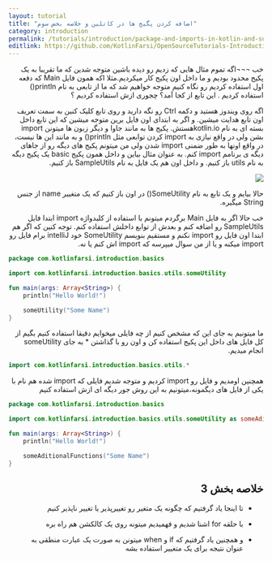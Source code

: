 ```yaml
---
layout: tutorial
title: "اضافه کردن پگیج ها در کاتلین و خلاصه بخض سوم"
category: introduction
permalink: /tutorials/introduction/package-and-imports-in-kotlin-and-summary-of-kotlin-basic/
editlink: https://github.com/KotlinFarsi/OpenSourceTutorials-Introduction/edit/master/src/package-and-imports-in-kotlin-and-summary-of-kotlin-basic/README.md
---
```



<div dir="rtl" markdown="1">



خب ¬¬¬اگه تموم مثال هایی که زدیم رو دیده باشین متوجه شدین که ما تقریبا به یک پکیج محدود بودیم و ما داخل اون پکیج کار میکردیم.مثلا اکه همون فایل Main که دفعه اول استفاده کردیم رو نگاه کنیم متوجه خواهیم شد که ما از تابعی به نام println() استفاده کردیم . این تابع از کجا آمد؟ چجوری ازش استفاده کردیم ؟

اگه روی ویندوز هستید و دکمه Ctrl رو نگه دارید و روی تابع کلیک کنین به سمت تعریف اون تابع هدایت میشین. و اگر به ابتدای اون فایل برین متوجه میشین که این تابع داخل بسته ای به نام kotlin.ioهستش. پکیج ها به مانند جاوا و دیگر زبون ها میتونن import بشن ولی در واقع نیازی به import کردن توابعی مثل println() و به مانند این ها نیست، در واقع اونها به طور ضمنی import شدن ولی من میتونم پکیج های دیگه رو از جاهای دیگه ی برنامم import کنم. به عنوان مثال بیاین و داخل همون پکیج basic یک پکیج دیگه به نام utils باز کنیم. و داخل اون هم یک فایل به نام SampleUtils باز کنیم.

<p style="width: calc(100% + 60px);">
<img src="/assets/img/introduction/package-and-imports-in-kotlin-and-summary-of-kotlin-basic/someutils.PNG" />
</p>

حالا بیایم و یک تابع به نام SomeUtility() در اون باز کنیم که یک متغییر name از جنس String میگیره.

خب حالا اگر به فایل Main برگردم میتونم با استفاده از کلیدواژه import ابتدا فایل SampleUtils رو اضافه کنم و بعدش از توابع داخلش استفاده کنم. توجه کنین که اگر هم ابتدا اون فایل رو import نکنم و مستقیم بنویسم SomeUtility خود intelliJ برام فایل رو import میکنه و یا از من سوال میپرسه که import اش کنم یا نه.


</div>

```kotlin
package com.kotlinfarsi.introduction.basics

import com.kotlinfarsi.introduction.basics.utils.someUtility

fun main(args: Array<String>) {
    println("Hello World!")

    someUtility("Some Name")
}
```

<div dir="rtl" markdown="1">

ما میتونیم به جای این که مشخص کنیم از چه فایلی میخوایم دقیقا استفاده کنیم بگیم از کل فایل های داخل این پکیج استفاده کن و اون رو با گذاشتن * به جای someUtility انجام میدیم.

</div>

```kotlin
import com.kotlinfarsi.introduction.basics.utils.*
```

<div dir="rtl" markdown="1">

همچنین اومدیم و فایل رو import کردیم و متوجه شدیم فایلی که import شده هم نام با یکی از فایل های دیگمونه،میتونیم به این روش جور دیگه ای ازش استفاده کنیم

</div>

```kotlin
package com.kotlinfarsi.introduction.basics

import com.kotlinfarsi.introduction.basics.utils.someUtility as someAditionalFunctions

fun main(args: Array<String>) {
    println("Hello World!")

    someAditionalFunctions("Some Name")
}
```

<div dir="rtl" markdown="1">

## خلاصه بخش 3

*	تا اینجا یاد گرفتیم که چگونه یک متغیر رو تغییرپذیر یا تغییر ناپذیر کنیم

*	با حلقه for اشنا شدیم و فهمیدیم میتونه روی یک کالکشن هم راه بره

*	و همچنین یاد گرفتیم که if و when میتونن به صورت یک عبارت منطقی به عنوان نتیجه برای یک متغییر استفاده بشه

